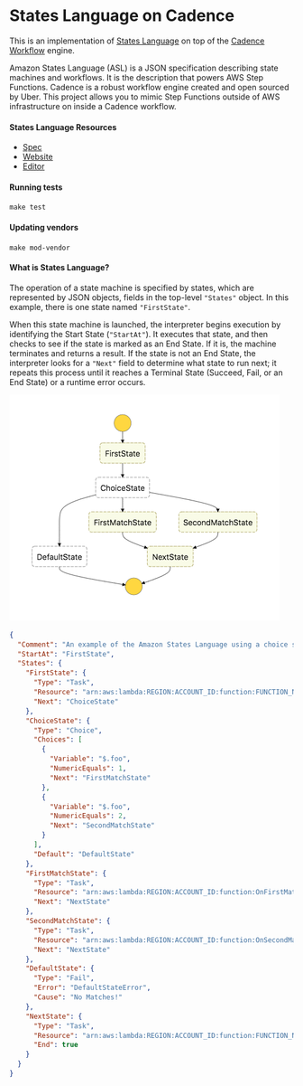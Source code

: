 # States Language on Cadence

This is an implementation of [States Language](https://states-language.net/spec.html) on top of the [Cadence Workflow](https://cadenceworkflow.io/) engine.

Amazon States Language (ASL) is a JSON specification describing state machines and workflows. It is the description that powers AWS Step Functions. Cadence is a robust workflow engine created and open sourced by Uber.
This project allows you to mimic Step Functions outside of AWS infrastructure on inside a Cadence workflow.

#### States Language Resources
- [Spec](./STATE_SPEC.md)
- [Website](https://states-language.net/spec.html)
- [Editor](https://github.com/checkr/states-language-editor)

#### Running tests

```
make test
```

#### Updating vendors

```
make mod-vendor
```

#### What is States Language?

The operation of a state machine is specified by states, which are represented by JSON objects, fields in the top-level
 `"States"` object. In this example, there is one state named `"FirstState"`.

When this state machine is launched, the interpreter begins execution by identifying the Start State (`"StartAt"`). It 
executes that state, and then checks to see if the state is marked as an End State. If it is, the machine terminates 
and returns a result. If the state is not an End State, the interpreter looks for a `"Next"` field to determine what 
state to run next; it repeats this process until it reaches a Terminal State (Succeed, Fail, or an End State) or a 
runtime error occurs.

![Example](example.png)

```json
{
  "Comment": "An example of the Amazon States Language using a choice state.",
  "StartAt": "FirstState",
  "States": {
    "FirstState": {
      "Type": "Task",
      "Resource": "arn:aws:lambda:REGION:ACCOUNT_ID:function:FUNCTION_NAME",
      "Next": "ChoiceState"
    },
    "ChoiceState": {
      "Type": "Choice",
      "Choices": [
        {
          "Variable": "$.foo",
          "NumericEquals": 1,
          "Next": "FirstMatchState"
        },
        {
          "Variable": "$.foo",
          "NumericEquals": 2,
          "Next": "SecondMatchState"
        }
      ],
      "Default": "DefaultState"
    },
    "FirstMatchState": {
      "Type": "Task",
      "Resource": "arn:aws:lambda:REGION:ACCOUNT_ID:function:OnFirstMatch",
      "Next": "NextState"
    },
    "SecondMatchState": {
      "Type": "Task",
      "Resource": "arn:aws:lambda:REGION:ACCOUNT_ID:function:OnSecondMatch",
      "Next": "NextState"
    },
    "DefaultState": {
      "Type": "Fail",
      "Error": "DefaultStateError",
      "Cause": "No Matches!"
    },
    "NextState": {
      "Type": "Task",
      "Resource": "arn:aws:lambda:REGION:ACCOUNT_ID:function:FUNCTION_NAME",
      "End": true
    }
  }
}
```